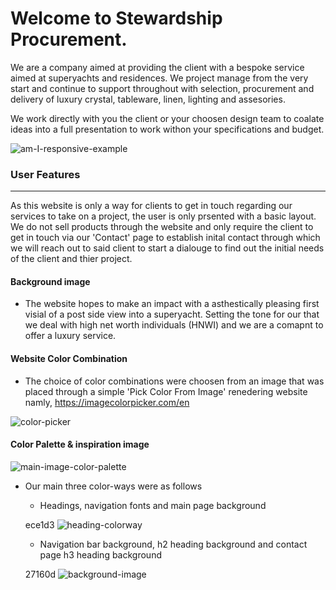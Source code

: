 
# Welcome to Stewardship Procurement.

We are a company aimed at providing the client with a bespoke service aimed at superyachts and residences.   We project manage from the very start and continue to support throughout with selection, procurement and delivery of luxury crystal, tableware, linen, lighting and assesories. 

We work directly with you the client or your choosen design team to coalate ideas into a full presentation to work withon your specifications and budget.




![am-I-responsive-example](https://user-images.githubusercontent.com/108287233/193788646-18c296fe-f1d2-46ee-b7f3-be4b445a6bce.png)


### User Features
________________________________________

As this website is only a way for clients to get in touch regarding our services to take on a project, the user is only prsented with a basic layout. We do not sell products through the website and only require the client to get in touch via our 'Contact' page to establish inital contact through which we will reach out to said client to start a dialouge to find out the initial needs of the client and thier project. 

#### Background image

 - The website hopes to make an impact with a asthestically pleasing first visial of a post side view into a superyacht. Setting the tone for our that we deal with high net worth individuals (HNWI) and we are a comapnt to offer a luxury service.
 
#### Website Color Combination

- The choice of color combinations were choosen from an image that was placed through a simple 'Pick Color From Image' renedering website namly, https://imagecolorpicker.com/en

![color-picker](https://user-images.githubusercontent.com/108287233/193792232-debbe407-91bc-4aca-8a72-bb58e28eb567.png)


#### Color Palette & inspiration image
![main-image-color-palette](https://user-images.githubusercontent.com/108287233/193796038-ad4d44db-712a-454e-b8c1-437a1479de86.png)

- Our main three color-ways were as follows
   - Headings, navigation fonts and main page background 
  
  ece1d3
 ![heading-colorway](https://user-images.githubusercontent.com/108287233/193797257-6dfbbf63-27a4-47d2-836e-3980a461dcb8.png)
 
   - Navigation bar background, h2 heading background and contact page h3 heading background 
  
  27160d
![background-image](https://user-images.githubusercontent.com/108287233/193798446-2ec3d88a-67b8-4c37-8ad1-50c11adacb6f.png)

   


